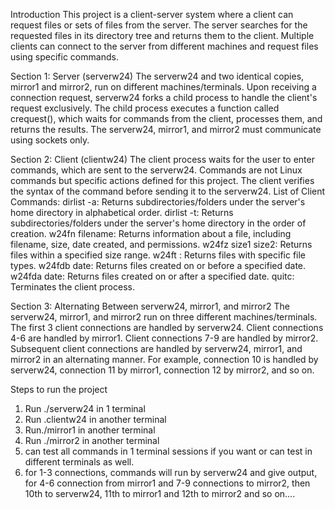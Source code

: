 Introduction
This project is a client-server system where a client can request files or sets of files from the server. The server searches for the requested files in its directory tree and returns them to the client. Multiple clients can connect to the server from different machines and request files using specific commands.

Section 1: Server (serverw24)
The serverw24 and two identical copies, mirror1 and mirror2, run on different machines/terminals.
Upon receiving a connection request, serverw24 forks a child process to handle the client's request exclusively.
The child process executes a function called crequest(), which waits for commands from the client, processes them, and returns the results.
The serverw24, mirror1, and mirror2 must communicate using sockets only.

Section 2: Client (clientw24)
The client process waits for the user to enter commands, which are sent to the serverw24.
Commands are not Linux commands but specific actions defined for this project.
The client verifies the syntax of the command before sending it to the serverw24.
List of Client Commands:
dirlist -a: Returns subdirectories/folders under the server's home directory in alphabetical order.
dirlist -t: Returns subdirectories/folders under the server's home directory in the order of creation.
w24fn filename: Returns information about a file, including filename, size, date created, and permissions.
w24fz size1 size2: Returns files within a specified size range.
w24ft <extension list>: Returns files with specific file types.
w24fdb date: Returns files created on or before a specified date.
w24fda date: Returns files created on or after a specified date.
quitc: Terminates the client process.

Section 3: Alternating Between serverw24, mirror1, and mirror2
The serverw24, mirror1, and mirror2 run on three different machines/terminals.
The first 3 client connections are handled by serverw24.
Client connections 4-6 are handled by mirror1.
Client connections 7-9 are handled by mirror2.
Subsequent client connections are handled by serverw24, mirror1, and mirror2 in an alternating manner. For example, connection 10 is handled by serverw24, connection 11 by mirror1, connection 12 by mirror2, and so on.


Steps to run the project 
1) Run ./serverw24 in 1 terminal
2) Run .clientw24 in another terminal
3) Run./mirror1 in another terminal
4) Run ./mirror2 in another terminal
5) can test all commands in 1 terminal sessions if you want or can test in different terminals as well.
6) for 1-3 connections, commands will run by serverw24 and give output, for 4-6 connection from mirror1 and 7-9 connections to mirror2, then 10th to serverw24, 11th to mirror1 and 12th to mirror2 and so on....
